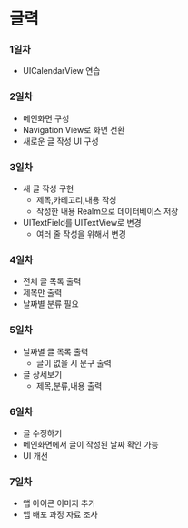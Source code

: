 # 글력

### 1일차
- UICalendarView 연습

### 2일차
- 메인화면 구성
- Navigation View로 화면 전환
- 새로운 글 작성 UI 구성

### 3일차
- 새 글 작성 구현
  - 제목,카테고리,내용 작성
  - 작성한 내용 Realm으로 데이터베이스 저장
- UITextField를 UITextView로 변경
  - 여러 줄 작성을 위해서 변경

### 4일차
- 전체 글 목록 출력
 - 제목만 출력
 - 날짜별 분류 필요

### 5일차
- 날짜별 글 목록 출력
  - 글이 없을 시 문구 출력
- 글 상세보기
  - 제목,분류,내용 출력 

### 6일차
- 글 수정하기
- 메인화면에서 글이 작성된 날짜 확인 가능
- UI 개선

### 7일차
- 앱 아이콘 이미지 추가
- 앱 배포 과정 자료 조사
